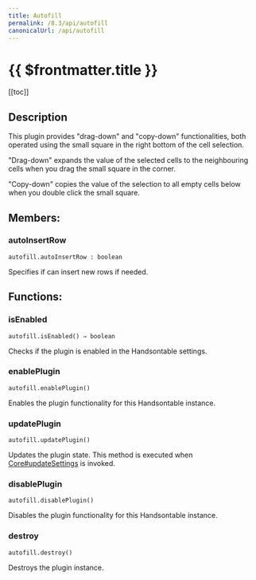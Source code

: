 ```yaml
---
title: Autofill
permalink: /8.3/api/autofill
canonicalUrl: /api/autofill
---
```


# {{ $frontmatter.title }}

[[toc]]

## Description


This plugin provides "drag-down" and "copy-down" functionalities, both operated using the small square in the right
bottom of the cell selection.

"Drag-down" expands the value of the selected cells to the neighbouring cells when you drag the small
square in the corner.

"Copy-down" copies the value of the selection to all empty cells below when you double click the small square.


## Members:

### autoInsertRow
`autofill.autoInsertRow : boolean`

Specifies if can insert new rows if needed.


## Functions:

### isEnabled
`autofill.isEnabled() ⇒ boolean`

Checks if the plugin is enabled in the Handsontable settings.



### enablePlugin
`autofill.enablePlugin()`

Enables the plugin functionality for this Handsontable instance.



### updatePlugin
`autofill.updatePlugin()`

Updates the plugin state. This method is executed when [Core#updateSettings](./Core/#updateSettings) is invoked.



### disablePlugin
`autofill.disablePlugin()`

Disables the plugin functionality for this Handsontable instance.



### destroy
`autofill.destroy()`

Destroys the plugin instance.


